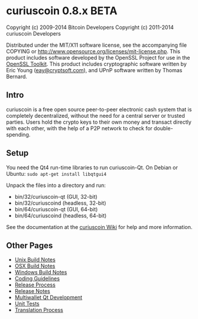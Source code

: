 curiuscoin 0.8.x BETA
====================

Copyright (c) 2009-2014 Bitcoin Developers
Copyright (c) 2011-2014 curiuscoin Developers

Distributed under the MIT/X11 software license, see the accompanying
file COPYING or http://www.opensource.org/licenses/mit-license.php.
This product includes software developed by the OpenSSL Project for use in the [OpenSSL Toolkit](http://www.openssl.org/). This product includes
cryptographic software written by Eric Young ([eay@cryptsoft.com](mailto:eay@cryptsoft.com)), and UPnP software written by Thomas Bernard.


Intro
---------------------
curiuscoin is a free open source peer-to-peer electronic cash system that is
completely decentralized, without the need for a central server or trusted
parties.  Users hold the crypto keys to their own money and transact directly
with each other, with the help of a P2P network to check for double-spending.


Setup
---------------------
You need the Qt4 run-time libraries to run curiuscoin-Qt. On Debian or Ubuntu:
	`sudo apt-get install libqtgui4`

Unpack the files into a directory and run:

- bin/32/curiuscoin-qt (GUI, 32-bit)
- bin/32/curiuscoind (headless, 32-bit)
- bin/64/curiuscoin-qt (GUI, 64-bit)
- bin/64/curiuscoind (headless, 64-bit)

See the documentation at the [curiuscoin Wiki](http://curiuscoin.info)
for help and more information.


Other Pages
---------------------
- [Unix Build Notes](build-unix.md)
- [OSX Build Notes](build-osx.md)
- [Windows Build Notes](build-msw.md)
- [Coding Guidelines](coding.md)
- [Release Process](release-process.md)
- [Release Notes](release-notes.md)
- [Multiwallet Qt Development](multiwallet-qt.md)
- [Unit Tests](unit-tests.md)
- [Translation Process](translation_process.md)
